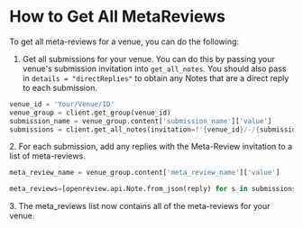 # How to Get All MetaReviews

To get all meta-reviews for a venue, you can do the following:&#x20;

1. Get all submissions for your venue. You can do this by passing your venue's submission invitation into `get_all_notes`_._ You should also pass in `details = "directReplies"` to obtain any Notes that are a direct reply to each submission.&#x20;

```python
venue_id = 'Your/Venue/ID'
venue_group = client.get_group(venue_id)
submission_name = venue_group.content['submission_name']['value']
submissions = client.get_all_notes(invitation=f'{venue_id}/-/{submission_name}', details='directReplies')
```

2\. For each submission, add any replies with the Meta-Review invitation to a list of meta-reviews.&#x20;

```python
meta_review_name = venue_group.content['meta_review_name']['value']

meta_reviews=[openreview.api.Note.from_json(reply) for s in submissions for reply in s.details['directReplies'] if f'{venue_id}/{submission_name}{s.number}/-/{meta_review_name}' in reply['invitations']]
```

3\. The meta\_reviews list now contains all of the meta-reviews for your venue.

